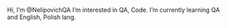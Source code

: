Hi, I’m @NelipovichQA
I’m interested in QA, Code.
I’m currently learning QA and English, Polish lang.

<!---
NelipovichQA/NelipovichQA is a ✨ special ✨ repository because its `README.md` (this file) appears on your GitHub profile.
You can click the Preview link to take a look at your changes.
--->
